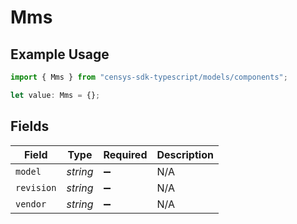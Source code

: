 # Mms

## Example Usage

```typescript
import { Mms } from "censys-sdk-typescript/models/components";

let value: Mms = {};
```

## Fields

| Field              | Type               | Required           | Description        |
| ------------------ | ------------------ | ------------------ | ------------------ |
| `model`            | *string*           | :heavy_minus_sign: | N/A                |
| `revision`         | *string*           | :heavy_minus_sign: | N/A                |
| `vendor`           | *string*           | :heavy_minus_sign: | N/A                |